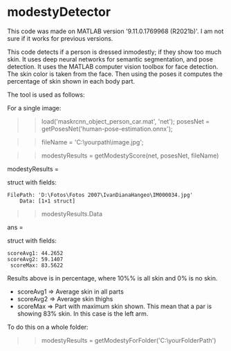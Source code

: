 # modestyDetector

This code was made on MATLAB version '9.11.0.1769968 (R2021b)'. I am not sure if it works for previous versions.

This code detects if a person is dressed inmodestly; if they show too much skin. It uses deep neural networks for semantic segmentation, and pose detection. It uses the MATLAB computer vision toolbox for face detection. The skin color is taken from the face. Then using the poses it computes the percentage of skin shown in each body part.

The tool is used as follows:

For a single image:

>> load('maskrcnn_object_person_car.mat', 'net');
>> posesNet = getPosesNet('human-pose-estimation.onnx');

>> fileName = 'C:\yourpath\image.jpg';

>> modestyResults = getModestyScore(net, posesNet, fileName)

modestyResults = 

  struct with fields:

    FilePath: 'D:\Fotos\Fotos 2007\IvanDianaHangeo\IM000034.jpg'
        Data: [1×1 struct]
        
>> modestyResults.Data

ans = 

  struct with fields:

    scoreAvg1: 44.2652
    scoreAvg2: 59.1407
     scoreMax: 83.5622
     
Results above is in percentage, where 10%% is all skin and 0% is no skin. 
* scoreAvg1 => Average skin in all parts
* scoreAvg2 => Average skin thighs
* scoreMax  => Part with maximum skin shown. This mean that a par is showing 83% skin. In this case is the left arm.

To do this on a whole folder:

>> modestyResults = getModestyForFolder('C:\yourFolderPath')

